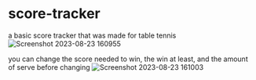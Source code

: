 ﻿# score-tracker
 a basic score tracker that was made for table tennis
![Screenshot 2023-08-23 160955](https://github.com/ReyvaldoLay/score-tracker/assets/62362419/88fe3c61-2de8-4c46-b839-3434144e5834)

you can change the score needed to win, the win at least, and the amount of serve before changing
![Screenshot 2023-08-23 161003](https://github.com/ReyvaldoLay/score-tracker/assets/62362419/9ddab37d-09dd-49e1-9b8e-dd8f41e01c21)
